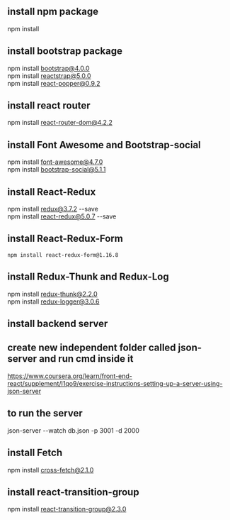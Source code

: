 ## install npm package
  npm install 
## install bootstrap package 
  npm install bootstrap@4.0.0      <br/>
  npm install reactstrap@5.0.0      <br/>
  npm install react-popper@0.9.2       <br/>
  
## install react router               
   npm install react-router-dom@4.2.2    <br/> 
   
## install Font Awesome and Bootstrap-social  
   npm install font-awesome@4.7.0   <br/>
   npm install bootstrap-social@5.1.1     <br/>

## install React-Redux
   npm install redux@3.7.2 --save    <br/>
   npm install react-redux@5.0.7  --save     <br/>

 ## install React-Redux-Form 
    npm install react-redux-form@1.16.8     

## install Redux-Thunk and Redux-Log      
   npm install redux-thunk@2.2.0     <br/>
   npm install redux-logger@3.0.6    <br/>

## install backend server 
## create new independent folder called json-server and run cmd inside it 
   https://www.coursera.org/learn/front-end-react/supplement/I1qo9/exercise-instructions-setting-up-a-server-using-json-server

## to run the server 
   json-server --watch db.json -p 3001 -d 2000   

## install Fetch
   npm install cross-fetch@2.1.0

## install react-transition-group
   npm install react-transition-group@2.3.0   




   
       

